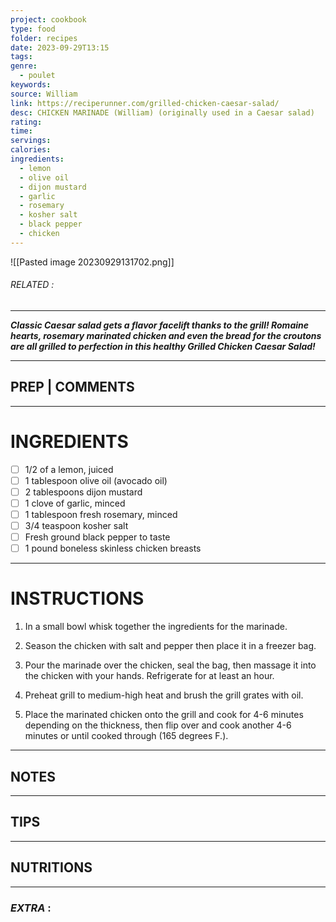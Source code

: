 ```yaml
---
project: cookbook
type: food
folder: recipes
date: 2023-09-29T13:15
tags: 
genre:
  - poulet
keywords: 
source: William
link: https://reciperunner.com/grilled-chicken-caesar-salad/
desc: CHICKEN MARINADE (William) (originally used in a Caesar salad)
rating: 
time: 
servings: 
calories: 
ingredients:
  - lemon
  - olive oil
  - dijon mustard
  - garlic
  - rosemary
  - kosher salt
  - black pepper
  - chicken
---
```


![[Pasted image 20230929131702.png]]
###### *RELATED* : 
---
**_Classic Caesar salad gets a flavor facelift thanks to the grill! Romaine hearts, rosemary marinated chicken and even the bread for the croutons are all grilled to perfection in this healthy Grilled Chicken Caesar Salad!_**

---
## PREP | COMMENTS



---
# INGREDIENTS

- [ ] 1/2 of a lemon, juiced
- [ ] 1 tablespoon olive oil (avocado oil)
- [ ] 2 tablespoons dijon mustard
- [ ] 1 clove of garlic, minced
- [ ] 1 tablespoon fresh rosemary, minced
- [ ] 3/4 teaspoon kosher salt
- [ ] Fresh ground black pepper to taste
- [ ] 1 pound boneless skinless chicken breasts

---
# INSTRUCTIONS

1. In a small bowl whisk together the ingredients for the marinade.
    
2. Season the chicken with salt and pepper then place it in a freezer bag. 
    
3. Pour the marinade over the chicken, seal the bag, then massage it into the chicken with your hands. Refrigerate for at least an hour.
    
4. Preheat grill to medium-high heat and brush the grill grates with oil.
    
5. Place the marinated chicken onto the grill and cook for 4-6 minutes depending on the thickness, then flip over and cook another 4-6 minutes or until cooked through (165 degrees F.).

---
## NOTES



---
## TIPS



---
## NUTRITIONS



---
### *EXTRA* :



